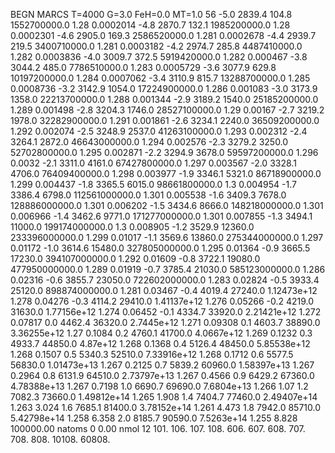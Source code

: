 BEGN
MARCS T=4000 G=3.0 FeH=0.0 MT=1.0
                  56
-5.0 2839.4 104.8 1552700000.0 1.28 0.0002014 
-4.8 2870.7 132.1 1985200000.0 1.28 0.0002301 
-4.6 2905.0 169.3 2586520000.0 1.281 0.0002678 
-4.4 2939.7 219.5 3400710000.0 1.281 0.0003182 
-4.2 2974.7 285.8 4487410000.0 1.282 0.0003836 
-4.0 3009.7 372.5 5919420000.0 1.282 0.000467 
-3.8 3044.2 485.0 7786510000.0 1.283 0.0005729 
-3.6 3077.9 629.8 10197200000.0 1.284 0.0007062 
-3.4 3110.9 815.7 13288700000.0 1.285 0.0008736 
-3.2 3142.9 1054.0 17224900000.0 1.286 0.001083 
-3.0 3173.9 1358.0 22213700000.0 1.288 0.001344 
-2.9 3189.2 1540.0 25185200000.0 1.289 0.001498 
-2.8 3204.3 1746.0 28527100000.0 1.29 0.00167 
-2.7 3219.2 1978.0 32282900000.0 1.291 0.001861 
-2.6 3234.1 2240.0 36509200000.0 1.292 0.002074 
-2.5 3248.9 2537.0 41263100000.0 1.293 0.002312 
-2.4 3264.1 2872.0 46643000000.0 1.294 0.002576 
-2.3 3279.2 3250.0 52702800000.0 1.295 0.002871 
-2.2 3294.9 3678.0 59597200000.0 1.296 0.0032 
-2.1 3311.0 4161.0 67427800000.0 1.297 0.003567 
-2.0 3328.1 4706.0 76409400000.0 1.298 0.003977 
-1.9 3346.1 5321.0 86718900000.0 1.299 0.004437 
-1.8 3365.5 6015.0 98661800000.0 1.3 0.004954 
-1.7 3386.4 6798.0 112561000000.0 1.301 0.005538 
-1.6 3409.3 7678.0 128886000000.0 1.301 0.006202 
-1.5 3434.6 8666.0 148218000000.0 1.301 0.006966 
-1.4 3462.6 9771.0 171277000000.0 1.301 0.007855 
-1.3 3494.1 11000.0 199174000000.0 1.3 0.008905 
-1.2 3529.9 12360.0 233396000000.0 1.299 0.01017 
-1.1 3569.6 13860.0 275344000000.0 1.297 0.01172 
-1.0 3614.6 15480.0 327805000000.0 1.295 0.01364 
-0.9 3665.5 17230.0 394107000000.0 1.292 0.01609 
-0.8 3722.1 19080.0 477950000000.0 1.289 0.01919 
-0.7 3785.4 21030.0 585123000000.0 1.286 0.02316 
-0.6 3855.7 23050.0 722602000000.0 1.283 0.02824 
-0.5 3933.4 25120.0 898874000000.0 1.281 0.03467 
-0.4 4019.4 27240.0 1.12473e+12 1.278 0.04276 
-0.3 4114.2 29410.0 1.41137e+12 1.276 0.05266 
-0.2 4219.0 31630.0 1.77156e+12 1.274 0.06452 
-0.1 4334.7 33920.0 2.21421e+12 1.272 0.07817 
0.0 4462.4 36320.0 2.7445e+12 1.271 0.09308 
0.1 4603.7 38890.0 3.36255e+12 1.27 0.1084 
0.2 4760.1 41700.0 4.0667e+12 1.269 0.1232 
0.3 4933.7 44850.0 4.87e+12 1.268 0.1368 
0.4 5126.4 48450.0 5.85538e+12 1.268 0.1507 
0.5 5340.3 52510.0 7.33916e+12 1.268 0.1712 
0.6 5577.5 56830.0 1.01473e+13 1.267 0.2125 
0.7 5839.2 60960.0 1.58397e+13 1.267 0.2964 
0.8 6131.9 64510.0 2.73797e+13 1.267 0.4566 
0.9 6429.2 67360.0 4.78388e+13 1.267 0.7198 
1.0 6690.7 69690.0 7.6804e+13 1.266 1.07 
1.2 7082.3 73660.0 1.49812e+14 1.265 1.908 
1.4 7404.7 77460.0 2.49407e+14 1.263 3.024 
1.6 7685.1 81400.0 3.78152e+14 1.261 4.473 
1.8 7942.0 85710.0 5.42798e+14 1.258 6.358 
2.0 8185.7 90590.0 7.5263e+14 1.255 8.828 
100000.00
natoms              0      0.00
nmol          12
          101.         106.       107.      108.         606.        607.        608.
          707.         708.       808.    10108.       60808.
